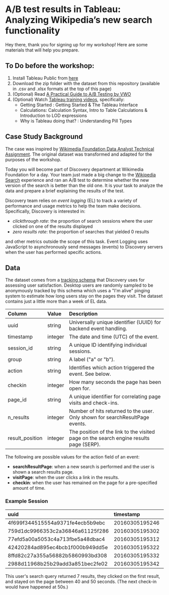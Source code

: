 # A/B test results in Tableau: Analyzing Wikipedia’s new search functionality

Hey there, thank you for signing up for my workshop! Here are some materials that will help you prepare.

## To Do before the workshop:

1. Install Tableau Public from [here](https://public.tableau.com/en-us/s/download)
2. Download the zip folder with the dataset from this repository (available in .csv and .xlsx formats at the top of this page)
3. (Optional) Read [A Practical Guide to A/B Testing by VWO](https://vwo.com/ab-testing/)
4. (Optional) Watch [Tableau training videos](https://www.tableau.com/learn/training/20211), specifically: 
    - Getting Started : Getting Started & The Tableau Interface
    - Calculations: Calculation Syntax, Intro to Table Calculations & Introduction to LOD expressions
    - Why is Tableau doing that? : Understanding Pill Types




## Case Study Background

The case was inspired by [Wikimedia Foundation Data Analyst Technical Assignment](https://github.com/wikimedia-research/Discovery-Hiring-Analyst-2016). The original dataset was transformed and adapted for the purposes of the workshop.

Today you will become part of Discovery department at Wikimedia Foundation for a day. Your team just made a big change to the [Wikipedia Search](https://www.wikipedia.org/) experience and ran an A/B test to determine whether the new version of the search is better than the old one. It is your task to analyze the data and prepare a brief explaining the results of the test.

Discovery team relies on *event logging* (EL) to track a variety of performance and usage metrics to help the team make decisions. Specifically, Discovery is interested in:

- *clickthrough rate*: the proportion of search sessions where the user clicked on one of the results displayed
- *zero results rate*: the proportion of searches that yielded 0 results

and other metrics outside the scope of this task. Event Logging uses JavaScript to asynchronously send messages (events) to Discovery servers when the user has performed specific actions. 

## Data

The dataset comes from a [tracking schema](https://meta.wikimedia.org/wiki/Schema:TestSearchSatisfaction2) that Discovery uses for assessing user satisfaction. Desktop users are randomly sampled to be anonymously tracked by this schema which uses a "I'm alive" pinging system to estimate how long users stay on the pages they visit. The dataset contains just a little more than a week of EL data.

| Column          | Value   | Description                                                                       |
|:----------------|:--------|:----------------------------------------------------------------------------------|
| uuid            | string  | Universally unique identifier (UUID) for backend event handling.                  |
| timestamp       | integer | The date and time (UTC) of the event.                |
| session_id      | string  | A unique ID identifying individual sessions.                                      |
| group           | string  | A label ("a" or "b").                                     |
| action          | string  | Identifies which action triggered the event. See below.                             |
| checkin         | integer | How many seconds the page has been open for.                                      |
| page_id         | string  | A unique identifier for correlating page visits and check-ins.                    |
| n_results       | integer | Number of hits returned to the user. Only shown for searchResultPage events.      |
| result_position | integer | The position of the link to the visited page on the search engine results page (SERP). |

The following are possible values for the action field of an event:

- **searchResultPage**: when a new search is performed and the user is shown a search results page.
- **visitPage**: when the user clicks a link in the results.
- **checkin**: when the user has remained on the page for a pre-specified amount of time.

### Example Session

|uuid                             |      timestamp|session_id       |group |action           | checkin|page_id          | n_results| result_position|
|:--------------------------------|:--------------|:----------------|:-----|:----------------|-------:|:----------------|---------:|---------------:|
|4f699f344515554a9371fe4ecb5b9ebc | 20160305195246|001e61b5477f5efc |b     |searchResultPage |      NA|1b341d0ab80eb77e |         7|              NA|
|759d1dc9966353c2a36846a61125f286 | 20160305195302|001e61b5477f5efc |b     |visitPage        |      NA|5a6a1f75124cbf03 |        NA|               1|
|77efd5a00a5053c4a713fbe5a48dbac4 | 20160305195312|001e61b5477f5efc |b     |checkin          |      10|5a6a1f75124cbf03 |        NA|               1|
|42420284ad895ec4bcb1f000b949dd5e | 20160305195322|001e61b5477f5efc |b     |checkin          |      20|5a6a1f75124cbf03 |        NA|               1|
|8ffd82c27a355a56882b5860993bd308 | 20160305195332|001e61b5477f5efc |b     |checkin          |      30|5a6a1f75124cbf03 |        NA|               1|
|2988d11968b25b29add3a851bec2fe02 | 20160305195342|001e61b5477f5efc |b     |checkin          |      40|5a6a1f75124cbf03 |        NA|               1|

This user's search query returned 7 results, they clicked on the first result, and stayed on the page between 40 and 50 seconds. (The next check-in would have happened at 50s.)

